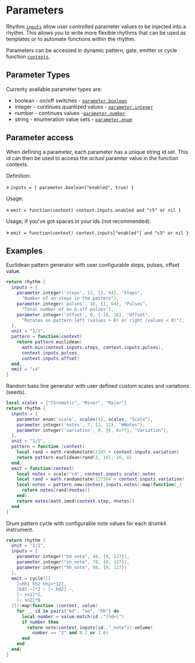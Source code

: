 # Parameters

Rhythm [`inputs`](../API/rhythm.md#inputs) allow user controlled parameter values to be injected into a rhythm. This allows you to write more flexible rhythms that can be used as templates or to automate functions within the rhythm.

Parameters can be accessed in dynamic pattern, gate, emitter or cycle function [`contexts`](../API/rhythm.md#EmitterContext).

## Parameter Types

Currenty available parameter types are:

- boolean - on/off switches - [`parameter.boolean`](../API/input.md#boolean)
- integer - continues quantized values - [`parameter.integer`](../API/input.md#integer)
- number - continues values -[`parameter.number`](../API/input.md#number)
- string - enumeration value sets - [`parameter.enum`](../API/input.md#enum)

## Parameter access
 
When defining a parameter, each parameter has a unique string id set. This id can then be used to access the *actual* paramter value in the function contexts.

Definition:

» `inputs = { parameter.boolean("enabled", true) }`

Usage:

» `emit = function(context) context.inputs.enabled and "c5" or nil }`

Usage, if you've got spaces in your ids (not recommended):

» `emit = function(context) context.inputs["enabled"] and "c5" or nil }`


## Examples

Euclidean pattern generator with user configurable steps, pulses, offset value.

```lua
return rhythm {
  inputs = {
    parameter.integer('steps', 12, {1, 64}, "Steps", 
      "Number of on steps in the pattern"),
    parameter.integer('pulses', 16, {1, 64}, "Pulses", 
      "Total number of on & off pulses"),
    parameter.integer('offset', 0, {-16, 16}, "Offset", 
      "Rotates on pattern left (values > 0) or right (values < 0)"),
  },
  unit = "1/1",
  pattern = function(context)
    return pattern.euclidean(
      math.min(context.inputs.steps, context.inputs.pulses), 
      context.inputs.pulses, 
      context.inputs.offset)
  end,
  emit = "c4"
}
```


Random bass line generator with user defined custom scales and variations (seeds).
```lua
local scales = {"Chromatic", "Minor", "Major"}
return rhythm {
  inputs = {
    parameter.enum('scale', scales[1], scales, "Scale"),
    parameter.integer('notes', 7, {1, 12}, "#Notes"),
    parameter.integer('variation', 0, {0, 0xff}, "Variation"),
  },
  unit = "1/1",
  pattern = function (context)
    local rand = math.randomstate(2345 + context.inputs.variation)
    return pattern.euclidean(rand(3, 16), 16, 0)
  end,
  emit = function(context)
    local notes = scale("c4", context.inputs.scale).notes
    local rand = math.randomstate(127364 + context.inputs.variation)
    local notes = pattern.new(context.inputs.notes):map(function(_)
      return notes[rand(#notes)]
    end)
    return notes[math.imod(context.step, #notes)]
  end
}
```

Drum pattern cycle with configurable note values for each drumkit instrument. 
```lua
return rhythm {
  unit = "1/1",
  inputs = {
    parameter.integer("bd_note", 48, {0, 127}),
    parameter.integer("sn_note", 70, {0, 127}),
    parameter.integer("hh_note", 98, {0, 127})
  },
  emit = cycle([[
    [<hh1 hh2 hh2>*12],
    [bd1 ~]*2 ~ [~ bd2] ~,
    [~ sn1]*2,
    [~ sn2]*8
  ]]):map(function (context, value)
    for _, id in pairs{"bd", "sn", "hh"} do
      local number = value:match(id.."(%d+)")
      if number then
        return note(context.inputs[id.."_note"]):volume(
          number == "2" and 0.2 or 1.0)
      end
    end
  end)
}
```